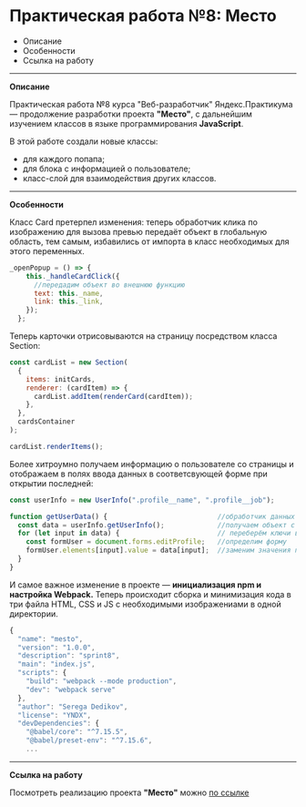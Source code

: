 # Практическая работа №8: Место

- Описание
- Особенности
- Ссылка на работу

---

**Описание**

Практическая работа №8 курса "Веб-разработчик" Яндекс.Практикума — продолжение разработки проекта **"Место"**, c дальнейшим изучением классов в языке программирования **JavaScript**.

В этой работе создали новые классы:
- для каждого попапа;
- для блока с информацией о пользователе;
- класс-слой для взаимодействия других классов.

---

**Особенности**

Класс Card претерпел изменения: теперь обработчик клика по изображению для вызова превью передаёт объект в глобальную область, тем самым, избавились от импорта в класс необходимых для этого переменных.

```javascript
_openPopup = () => {
    this._handleCardClick({
      //передадим объект во внешнюю функцию
      text: this._name,
      link: this._link,
    });
  };
```

Теперь карточки отрисовываются на страницу посредством класса Section:

```javascript
const cardList = new Section(
  {
    items: initCards,
    renderer: (cardItem) => {
      cardList.addItem(renderCard(cardItem));
    },
  },
  cardsContainer
);

cardList.renderItems();
```

Более хитроумно получаем информацию о пользователе со страницы и отображаем в полях ввода данных в соответсвующей форме при открытии последней:

```javascript
const userInfo = new UserInfo(".profile__name", ".profile__job");

function getUserData() {                           //обработчик данных о пользователе
  const data = userInfo.getUserInfo();             //получаем объект с данными
  for (let input in data) {                        // переберём ключи в объекте
    const formUser = document.forms.editProfile;   //определим форму
    formUser.elements[input].value = data[input];  //заменим значения полей ввода в форме
  }
}
```

И самое важное изменение в проекте — **инициализация npm и настройка Webpack.**
Теперь происходит сборка и минимизация кода в три файла HTML, CSS и JS c необходимыми изображениами в одной директории.

```javascript
{
  "name": "mesto",
  "version": "1.0.0",
  "description": "sprint8",
  "main": "index.js",
  "scripts": {
    "build": "webpack --mode production",
    "dev": "webpack serve"
  },
  "author": "Serega Dedikov",
  "license": "YNDX",
  "devDependencies": {
    "@babel/core": "^7.15.5",
    "@babel/preset-env": "^7.15.6",
    ...
```

---

**Ссылка на работу**

Посмотреть реализацию проекта **"Место"** можно [по ссылке](https://sergeydedikov.github.io/mestoWebpack/index.html)
